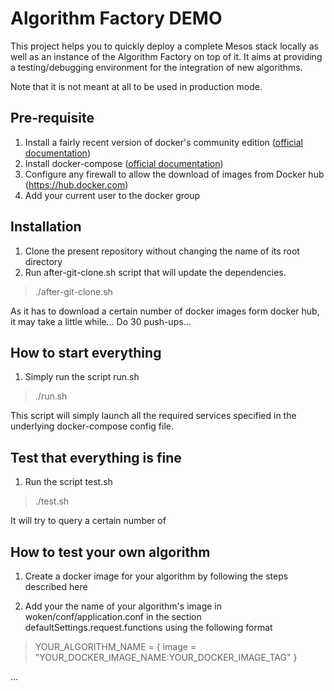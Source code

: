 # Algorithm Factory DEMO

This project helps you to quickly deploy a complete Mesos stack locally as well as an instance of the Algorithm Factory on top of it.
It aims at providing a testing/debugging environment for the integration of new algorithms.

Note that it is not meant at all to be used in production mode.

## Pre-requisite

1. Install a fairly recent version of docker's community edition ([official documentation](https://docs.docker.com/engine/installation/))
2. Install docker-compose ([official documentation](https://docs.docker.com/compose/install/))
3. Configure any firewall to allow the download of images from Docker hub (https://hub.docker.com)
4. Add your current user to the docker group

## Installation

1. Clone the present repository without changing the name of its root directory
2. Run after-git-clone.sh script that will update the dependencies.
> ./after-git-clone.sh

As it has to download a certain number of docker images form docker hub, it may take a little while... Do 30 push-ups...

## How to start everything

1. Simply run the script run.sh
> ./run.sh

This script will simply launch all the required services specified in the underlying docker-compose config file.

## Test that everything is fine

1. Run the script test.sh
> ./test.sh

It will try to query a certain number of

## How to test your own algorithm

1) Create a docker image for your algorithm by following the steps described here

2) Add your the name of your algorithm's image in woken/conf/application.conf in the section defaultSettings.request.functions using the following format

> YOUR_ALGORITHM_NAME = {
>   image = "YOUR_DOCKER_IMAGE_NAME:YOUR_DOCKER_IMAGE_TAG"
> }

...